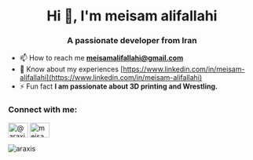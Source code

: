 <h1 align="center">Hi 👋, I'm meisam alifallahi</h1>
<h3 align="center">A passionate developer from Iran</h3>

- 📫 How to reach me **meisamalifallahi@gmail.com**
- 📄 Know about my experiences [https://www.linkedin.com/in/meisam-alifallahi](https://www.linkedin.com/in/meisam-alifallahi)
- ⚡ Fun fact **I am passionate about 3D printing and Wrestling.**

<h3 align="left">Connect with me:</h3>
<p align="left">
<a href="https://twitter.com/@araxis_maf" target="blank"><img align="center" src="https://raw.githubusercontent.com/rahuldkjain/github-profile-readme-generator/master/src/images/icons/Social/twitter.svg" alt="@araxis_maf" height="30" width="40" /></a>
<a href="https://linkedin.com/in/meisam-alifallahi" target="blank"><img align="center" src="https://raw.githubusercontent.com/rahuldkjain/github-profile-readme-generator/master/src/images/icons/Social/linked-in-alt.svg" alt="meisam-alifallahi" height="30" width="40" /></a>
</p>


<p>&nbsp;<img align="left" src="https://github-readme-stats.vercel.app/api?username=araxis&show_icons=true&locale=en" alt="araxis" /></p>
